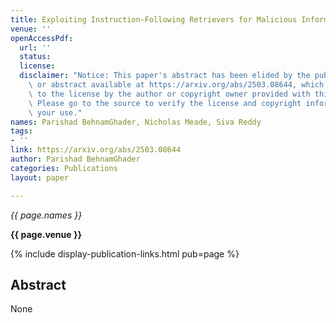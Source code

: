 ```yaml
---
title: Exploiting Instruction-Following Retrievers for Malicious Information Retrieval
venue: ''
openAccessPdf:
  url: ''
  status:
  license:
  disclaimer: "Notice: This paper's abstract has been elided by the publisher. Paper\
    \ or abstract available at https://arxiv.org/abs/2503.08644, which is subject\
    \ to the license by the author or copyright owner provided with this content.\
    \ Please go to the source to verify the license and copyright information for\
    \ your use."
names: Parishad BehnamGhader, Nicholas Meade, Siva Reddy
tags:
- ''
link: https://arxiv.org/abs/2503.08644
author: Parishad BehnamGhader
categories: Publications
layout: paper

---
```


*{{ page.names }}*

**{{ page.venue }}**

{% include display-publication-links.html pub=page %}

## Abstract

None